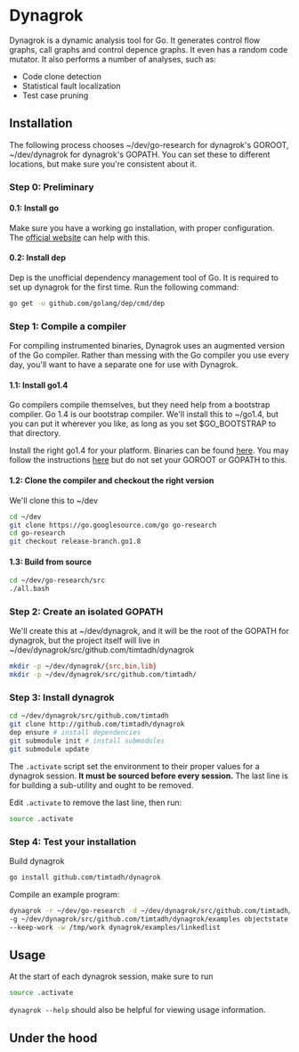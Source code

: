 # Dynagrok
Dynagrok is a dynamic analysis tool for Go. It generates control flow graphs,
call graphs and control depence graphs. It even has a random code mutator.
It also performs a number of analyses, such as:
* Code clone detection
* Statistical fault localization
* Test case pruning

## Installation
The following process chooses ~/dev/go-research for dynagrok's GOROOT,
~/dev/dynagrok for dynagrok's GOPATH. You can set these to different locations,
but make sure you're consistent about it.


### Step 0: Preliminary
#### 0.1: Install go
Make sure you have a working go installation, with proper configuration. The
[official website](https://golang.org) can help with this.

#### 0.2: Install dep
Dep is the unofficial dependency management tool of Go. It is required to set up
dynagrok for the first time.
Run the following command:
```bash
go get -u github.com/golang/dep/cmd/dep
```

### Step 1: Compile a compiler
For compiling instrumented binaries, Dynagrok uses an augmented version of the
Go compiler. Rather than messing with the Go compiler you use every day,
you'll want to have a separate one for use with Dynagrok.

#### 1.1: Install go1.4
Go compilers compile themselves, but they need help from a bootstrap compiler.
Go 1.4 is our bootstrap compiler.
We'll install this to ~/go1.4, but you can put it wherever you like, as long as
you set $GO_BOOTSTRAP to that directory.

Install the right go1.4 for your platform. Binaries can be found [here](https://golang.org/dl/#go1.4).
You may follow the instructions [here](https://golang.org/doc/install) but do
not set your GOROOT or GOPATH to this.

#### 1.2: Clone the compiler and checkout the right version
We'll clone this to ~/dev
```bash
cd ~/dev
git clone https://go.googlesource.com/go go-research
cd go-research
git checkout release-branch.go1.8
```
#### 1.3: Build from source
``` bash
cd ~/dev/go-research/src
./all.bash
```
### Step 2: Create an isolated GOPATH
We'll create this at ~/dev/dynagrok,
and it will be the root of the GOPATH for dynagrok, but the project itself will
live in ~/dev/dynagrok/src/github.com/timtadh/dynagrok
```bash
mkdir -p ~/dev/dynagrok/{src,bin,lib}
mkdir -p ~/dev/dynagrok/src/github.com/timtadh/
```

### Step 3: Install dynagrok
``` bash
cd ~/dev/dynagrok/src/github.com/timtadh
git clone http://github.com/timtadh/dynagrok
dep ensure # install dependencies
git submodule init # install submodules
git submodule update
```
The `.activate` script set the environment to their proper values for a dynagrok
session. **It must be sourced before every session.** The last line is for
building a sub-utility and ought to be removed.

Edit `.activate` to remove the last line, then run:
```bash
source .activate
```

### Step 4: Test your installation
Build dynagrok
```bash
go install github.com/timtadh/dynagrok
```
Compile an example program:
```bash
dynagrok -r ~/dev/go-research -d ~/dev/dynagrok/src/github.com/timtadh/dynagrok
-g ~/dev/dynagrok/src/github.com/timtadh/dynagrok/examples objectstate
--keep-work -w /tmp/work dynagrok/examples/linkedlist
```

## Usage
At the start of each dynagrok session, make sure to run
```bash
source .activate
```
`dynagrok --help` should also be helpful for viewing usage information.

## Under the hood

